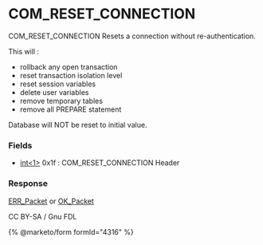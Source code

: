 
# COM_RESET_CONNECTION

COM_RESET_CONNECTION Resets a connection without re-authentication.


This will :


* rollback any open transaction
* reset transaction isolation level
* reset session variables
* delete user variables
* remove temporary tables
* remove all PREPARE statement


Database will NOT be reset to initial value.


### Fields



* [int<1>](../protocol-data-types.md#fixed-length-integers) 0x1f : COM_RESET_CONNECTION Header



### Response


[ERR_Packet](../4-server-response-packets/err_packet.md) or [OK_Packet](../4-server-response-packets/ok_packet.md)


CC BY-SA / Gnu FDL


{% @marketo/form formId="4316" %}

